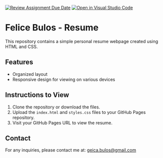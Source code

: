 [![Review Assignment Due Date](https://classroom.github.com/assets/deadline-readme-button-22041afd0340ce965d47ae6ef1cefeee28c7c493a6346c4f15d667ab976d596c.svg)](https://classroom.github.com/a/nv40G5BR)
[![Open in Visual Studio Code](https://classroom.github.com/assets/open-in-vscode-2e0aaae1b6195c2367325f4f02e2d04e9abb55f0b24a779b69b11b9e10269abc.svg)](https://classroom.github.com/online_ide?assignment_repo_id=16867074&assignment_repo_type=AssignmentRepo)

# Felice Bulos - Resume

This repository contains a simple personal resume webpage created using HTML and CSS. 

## Features
- Organized layout
- Responsive design for viewing on various devices

## Instructions to View
1. Clone the repository or download the files.
2. Upload the `index.html` and `styles.css` files to your GitHub Pages repository.
3. Visit your GitHub Pages URL to view the resume.

## Contact
For any inquiries, please contact me at: geica.bulos@gmail.com
